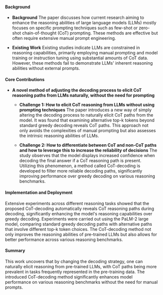 #### Background
- **Background**
The paper discusses how current research aiming to enhance the reasoning abilities of large language models (LLMs) mostly focuses on specific prompting techniques such as few-shot or zero-shot chain-of-thought (CoT) prompting. These methods are effective but often require extensive manual prompt engineering.
  
- **Existing Work**
Existing studies indicate LLMs are constrained in reasoning capabilities, primarily employing manual prompting and model training or instruction tuning using substantial amounts of CoT data. However, these methods fail to demonstrate LLMs' inherent reasoning abilities without external prompts.

#### Core Contributions
  - **A novel method of adjusting the decoding process to elicit CoT reasoning paths from LLMs naturally, without the need for prompting**
    - **Challenge 1: How to elicit CoT reasoning from LLMs without using prompting techniques**
      The paper introduces a new way of simply altering the decoding process to naturally elicit CoT paths from the model. It was found that examining alternative top-k tokens beyond standard greedy decoding reveals CoT paths. This approach not only avoids the complexities of manual prompting but also assesses the intrinsic reasoning abilities of LLMs.
    
    - **Challenge 2: How to differentiate between CoT and non-CoT paths and how to leverage this to increase the reliability of decisions**
      The study observes that the model displays increased confidence when decoding the final answer if a CoT reasoning path is present. Utilizing this phenomenon, a method called CoT-decoding is developed to filter more reliable decoding paths, significantly improving performance over greedy decoding on various reasoning benchmarks.

#### Implementation and Deployment
Extensive experiments across different reasoning tasks showed that the proposed CoT-decoding automatically reveals CoT reasoning paths during decoding, significantly enhancing the model's reasoning capabilities over greedy decoding. Experiments were carried out using the PaLM-2 large model, comparing standard greedy decoding paths with alternative paths that involve different top-k token choices. The CoT-decoding method not only improves the reasoning abilities of pre-trained LLMs but also allows for better performance across various reasoning benchmarks.

#### Summary
This work uncovers that by changing the decoding strategy, one can naturally elicit reasoning from pre-trained LLMs, with CoT paths being more prevalent in tasks frequently represented in the pre-training data. The introduced CoT-decoding method significantly enhances model performance on various reasoning benchmarks without the need for manual prompts.
